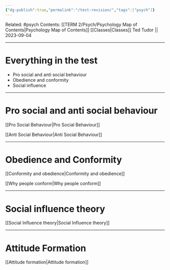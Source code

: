 ```yaml
---
{"dg-publish":true,"permalink":"/test-revision/","tags":["psych"]}
---
```


Related: #psych
Contents: [[TERM 2/Psych/Psychology Map of Contents\|Psychology Map of Contents]]
[[Classes\|Classes]]
Ted Tudor || 2023-09-04
***
# Everything in the test 
- Pro social and anti social behaviour 
- Obedience and conformity 
- Social influence 

---
# Pro social and anti social behaviour

[[Pro Social Behaviour\|Pro Social Behaviour]] 

[[Anti Social Behaviour\|Anti Social Behaviour]]

---
# Obedience and Conformity 

[[Conformity and obedience\|Conformity and obedience]]

[[Why people conform\|Why people conform]]

---
# Social influence theory

[[Social Influence theory\|Social Influence theory]]

---
# Attitude Formation 

[[Attitude formation\|Attitude formation]]

